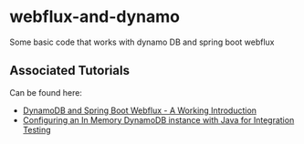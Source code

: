 # webflux-and-dynamo
Some basic code that works with dynamo DB and spring boot webflux

## Associated Tutorials

Can be found here:

- [DynamoDB and Spring Boot Webflux - A Working Introduction](https://nickolasfisher.com/blog/DynamoDB-and-Spring-Boot-Webflux-A-Working-Introduction)
- [Configuring an In Memory DynamoDB instance with Java for Integration Testing](https://nickolasfisher.com/blog/Configuring-an-In-Memory-DynamoDB-instance-with-Java-for-Integration-Testing)
